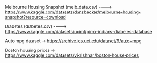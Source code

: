 Melbourne Housing Snapshot (melb_data.csv) ----> https://www.kaggle.com/datasets/dansbecker/melbourne-housing-snapshot?resource=download

Diabetes (diabetes.csv) ----> https://www.kaggle.com/datasets/uciml/pima-indians-diabetes-database

Auto mpg dataset -> https://archive.ics.uci.edu/dataset/9/auto+mpg

Boston housing prices -> https://www.kaggle.com/datasets/vikrishnan/boston-house-prices

